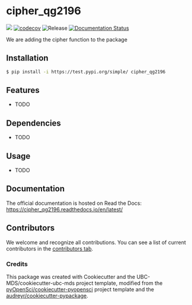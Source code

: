 # cipher_qg2196 

![](https://github.com/qrguo-0416/cipher_qg2196/workflows/build/badge.svg) [![codecov](https://codecov.io/gh/qrguo-0416/cipher_qg2196/branch/main/graph/badge.svg)](https://codecov.io/gh/qrguo-0416/cipher_qg2196) ![Release](https://github.com/qrguo-0416/cipher_qg2196/workflows/Release/badge.svg) [![Documentation Status](https://readthedocs.org/projects/cipher_qg2196/badge/?version=latest)](https://cipher_qg2196.readthedocs.io/en/latest/?badge=latest)

We are adding the cipher function to the package

## Installation

```bash
$ pip install -i https://test.pypi.org/simple/ cipher_qg2196
```

## Features

- TODO

## Dependencies

- TODO

## Usage

- TODO

## Documentation

The official documentation is hosted on Read the Docs: https://cipher_qg2196.readthedocs.io/en/latest/

## Contributors

We welcome and recognize all contributions. You can see a list of current contributors in the [contributors tab](https://github.com/qrguo-0416/cipher_qg2196/graphs/contributors).

### Credits

This package was created with Cookiecutter and the UBC-MDS/cookiecutter-ubc-mds project template, modified from the [pyOpenSci/cookiecutter-pyopensci](https://github.com/pyOpenSci/cookiecutter-pyopensci) project template and the [audreyr/cookiecutter-pypackage](https://github.com/audreyr/cookiecutter-pypackage).
